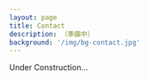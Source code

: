 ```yaml
---
layout: page
title: Contact
description: （準備中）
background: '/img/bg-contact.jpg'
---
```


Under Construction...

